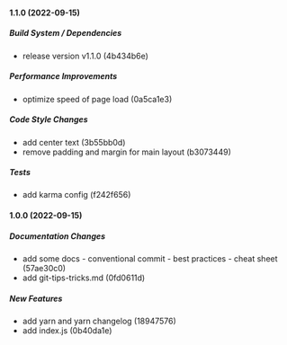 #### 1.1.0 (2022-09-15)

##### Build System / Dependencies

*  release version v1.1.0 (4b434b6e)

##### Performance Improvements

*  optimize speed of page load (0a5ca1e3)

##### Code Style Changes

*  add center text (3b55bb0d)
*  remove padding and margin for main layout (b3073449)

##### Tests

*  add karma config (f242f656)

#### 1.0.0 (2022-09-15)

##### Documentation Changes

*  add some docs - conventional commit - best practices - cheat sheet (57ae30c0)
*  add git-tips-tricks.md (0fd0611d)

##### New Features

*  add yarn and yarn changelog (18947576)
*  add index.js (0b40da1e)

